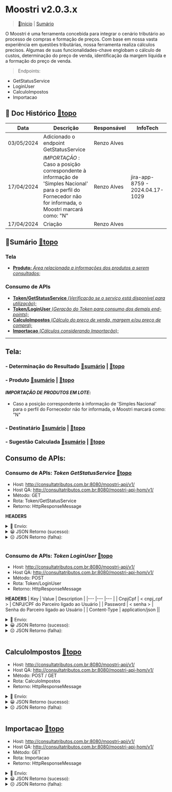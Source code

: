 # <div id="doc-moostri">Moostri v2.0.3.x</div>
> [🔗Início](../README.md#portal-imendes) | 
> [Sumário](#doc-moostri-sumario)

O Moostri é uma ferramenta concebida para integrar o cenário tributário ao processo de compras e formação de preços. Com base em nossa vasta experiência em questões tributárias, nossa ferramenta realiza cálculos precisos. Algumas de suas funcionalidades-chave englobam o cálculo de custos, determinação do preço de venda, identificação da margem líquida e a formação do preço de venda.

> Endpoints:

- GetStatusService <br>
- LoginUser <br>
- CalculoImpostos <br>
- Importacao 

## <div id="doc-moostri-historico">📅 Doc Histórico [🔼topo](#doc-moostri)</div>
| Data | Descrição | Responsável | InfoTech |
| --- |--- |--- |--- |
| 03/05/2024 | Adicionado o endpoint GetStatusService | Renzo Alves | |
| 17/04/2024 | _IMPORTAÇÃO_ : Caso a posição correspondente à informação de 'Simples Nacional' para o perfil do Fornecedor não for informada, o Moostri marcará como: "N" | Renzo Alves | jira-app-8759 - 2024.04.17-1029 |
| 17/04/2024 | Criação | Renzo Alves | |


## <div id="doc-moostri-sumario">📝Sumário [🔼topo](#doc-moostri)</div>
### Tela
- <a href="#doc-moostri-area-produto">**Produto:** _Área relacionada a informações dos produtos a serem consultados_;</a>

### Consumo de APIs
- <a href="#m2-token-get-status-service">**Token/GetStatusService** (_Verificação se o serviço está disponível para utilização_);</a>
- <a href="#m2-token-login-user">**Token/LoginUser** (_Geração do Token para consumo dos demais end-points_);</a>
- <a href="#m2-calculo-impostos">**CalculoImpostos** (_Cálculo do preço de venda, margem e/ou preço de compra_);</a>
- <a href="#m2-importacao">**Importacao** (_Cálculos considerando Importação_);</a>
<hr>




## Tela:
### <div id="doc-moostri-area-determinacao-do-resultado"> - Determinação do Resultado [🔼sumário](#doc-moostri-sumario) | [🔼topo](#doc-moostri)</div>

### <div id="doc-moostri-area-produto"> - Produto [🔼sumário](#doc-moostri-sumario) | [🔼topo](#doc-moostri)</div>

#### _IMPORTAÇÃO DE PRODUTOS EM LOTE_:
- Caso a posição correspondente à informação de 'Simples Nacional' para o perfil do Fornecedor não for informada, o Moostri marcará como: "N"

### <div id="doc-moostri-area-destinatario"> - Destinatário [🔼sumário](#doc-moostri-sumario) | [🔼topo](#doc-moostri)</div>

### <div id="doc-moostri-area-sugestao-calculada"> - Sugestão Calculada [🔼sumário](#doc-moostri-sumario) | [🔼topo](#doc-moostri)</div>





## Consumo de APIs:
### <div id="m2-token-get-status-service"> Consumo de APIs: _Token GetStatusService_ [🔼topo](#doc-moostri-sumario)</div>
- Host: http://consultatributos.com.br:8080/moostri-api/v1/
- Host QA: http://consultatributos.com.br:8080/moostri-api-hom/v1/
- Método: GET
- Rota: Token/GetStatusService
- Retorno: HttpResponseMessage

**HEADERS**

<details>
<summary>📨 Envio: </summary>
<br>

~~~json
~~~

| Campo | Alias | Tipo | Tamanho | Descrição |
|--- |--- |--- |--- |--- |


<br>
</details>

<details>
<summary>😀 JSON Retorno (sucesso): </summary>

~~~json
API Moostri operando na versão <numero_da_versao>
~~~

| Campo | Alias | Tipo | Tamanho | Descrição |
|--- |--- |--- |--- |--- |

</details>

<details>
<summary>☹️ JSON Retorno (falha): </summary>

### HTTP 401 Unauthorized
~~~json
~~~

### HTTP 400 Bad Request
~~~json
~~~

</details>
<br>

### <div id="m2-token-login-user"> Consumo de APIs: _Token LoginUser_ [🔼topo](#doc-moostri-sumario)</div>
- Host: http://consultatributos.com.br:8080/moostri-api/v1/
- Host QA: http://consultatributos.com.br:8080/moostri-api-hom/v1/
- Método: POST
- Rota: Token/LoginUser
- Retorno: HttpResponseMessage

**HEADERS**
| Key | Value | Description |
|--- |--- |--- |
| CnpjCpf | < cnpj_cpf > | CNPJ/CPF do Parceiro ligado ao Usuário |
| Password | < senha > | Senha do Parceiro ligado ao Usuário |
| Content-Type | application/json ||

<details>
<summary>📨 Envio: </summary>
<br>

~~~json
{
    "cnpjCpf": "29707440820014",
    "password": "imdstestes"
}
~~~

| Campo | Alias | Tipo | Tamanho | Descrição |
|--- |--- |--- |--- |--- |
| CNPJ/CPF			| cnpjCpf	| String  	| 11-14 | CNPJ/CPF do Parceiro do Usuário. |
| Senha de acesso   | password  | String    | 1-n	| Senha de acesso do Parceiro ligado ao Usuário. |

<br>
</details>

<details>
<summary>😀 JSON Retorno (sucesso): </summary>

~~~json
{
    "token": "eyJhbGciOiJIUzI1NiIsInR5cCI6IkpXVCJ9 (...)",
    "expiration": "2024-02-21T11:29:31.9987434-03:00"                   
}
~~~

| Campo | Alias | Tipo | Tamanho | Descrição |
|--- |--- |--- |--- |--- |
| Token 	| token 	    | String  	| n     | Token de acesso para demais consumos dessa API |
| Expiração | expiration    | String    | 33    | Momento de expiração do Token de acesso gerado |


</details>

<details>
<summary>☹️ JSON Retorno (falha): </summary>

### HTTP 401 Unauthorized
~~~json
""
~~~

### HTTP 400 Bad Request
~~~json
{
    "type": "https://tools.ietf.org/html/rfc7231#section-6.5.1",
    "title": "One or more validation errors occurred.",
    "status": 400,
    "traceId": "00-bacce469fdfd729b91de38900c9631fe-34c4989f82441192-00",
    "errors": {
        "": [
            "A non-empty request body is required."
        ],
        "importacaoEnvio": [
            "The importacaoEnvio field is required."
        ]
    }
}
~~~

</details>
<br>


## <div id="m2-calculo-impostos">CalculoImpostos  [🔼topo](#doc-moostri-sumario)</div>
- Host: http://consultatributos.com.br:8080/moostri-api/v1/
- Host QA: http://consultatributos.com.br:8080/moostri-api-hom/v1/
- Método: POST / GET
- Rota: CalculoImpostos
- Retorno: HttpResponseMessage

<details>
<summary>📨 Envio: </summary>
<br>

**AUTHORIZATION**
| Key | Value | Description |
|--- |--- |--- |
| Type | Bearer Token | Modelo de autenticação usada |
| Token | < token > | Token de acesso fornecido no retorno do método Token/LoginUser |

**HEADERS**
| Key | Value | Description |
|--- |--- |--- |
| login | < cnpj_cpf > | CNPJ/CPF do Parceiro ligado ao Usuário |
| senha | < senha > | Senha do Parceiro ligado ao Usuário |
| Content-Type | application/json |

**JSON DE ENVIO**
~~~json
{
    "perfil": [
        {
            "perfilId": 4398,
            "usuarioId": 2863,
            "cnpj": "10353098000114",
            "regimeImposto": 0,
            "tipoCnae": "GERAL",
            "cnae": "",
            "recBruta": "0.00",
            "uf": "GO",
            "cfop": "",
            "dtUltRec": "15/02/2024",
            "regimeEspecial": "",
            "substICMS": "N"
        }
    ],
    "destinatarios": [
        {
            "destId": 62,
            "usuarioId": 2863,
            "perfil": 3,
            "ufDest": "SP",
            "finalidade": 0,
            "tipoOperacao": 0,
            "simplesNacional": false,
            "margem": 10,
            "frete": 0,
            "comissao": 0,
            "outrasDespesas": 0
        }
    ],
    "produtos": [
        {
            "cabecalhoProduto": {
                "origemProduto": 0,
                "tipoOperacao": 1,
                "perfilFornecedor": 0,
                "caracteristicaTributariaDestinatario": 7,
                "determinacaoResultado": 0,
                "autoCalc": true,
                "usuarioID": 2,
                "precoLiquidoPretendido": 0,
                "precoCompra": "5.00",
                "precoVenda": "0.00",
                "custoBaseInformado": "0.00",
                "margemLucroDesejada": "15.00",
                "percentualFrete": "0.00",
                "comissao": "0.00",
                "outrasDespesas": "0.00",
                "produtoEan": "07892970030421",
                "produtoCodImendes": "",
                "produtoCodInterno": "",
                "producaoPropria": "N",
                "ufFornecedor": "MG",
                "ufDestinatario": "SP",
                "descricao": "FRALDA"
            }
        }
    ]
}
~~~

**Entidade "perfil" (lista de)**
| Campo | Alias | Tipo | Tamanho | Descrição |
|--- |--- |--- |--- |--- |
| ID do Perfil              | perfilId          | Int     | n    | Código ID do Perfil |
| ID do Usuário             | usuarioId         | Int     | n    | Código ID do Usuário logado |
| CNPJ                      | cnpj              | String  | 14   | CNPJ do Usuário |
| Regime Tributário         | regimeImposto     | Int     | 1    | Regime tributário: 0=Geral; 1=Simples Nacional; 2=Lucro Real; 3=Lucro Presumido |
| Tipo CNAE	(Atividade)     | typeCnae          | String  | n    | Atividade (CNAE): 'GERAL', 'CONSTRUCAO', 'FARMA', 'ATACADO', 'VAREJO' ou 'INDUSTRIA' |
| Receita Bruta             | receitaBruta      | Decimal | 1-14 | Valor da Receita Bruta nos últimos 12 meses. Deve ser informado se 'regimeImposto'=1 |
| UF						| uf                | String  | 2	 | Sigla UF |
| CFOP                      | cfop 		        | String  | 4	 | CFOP para a consulta. Padrão: "5102" | 
| Data última atualização   | dtUltRec 		    | String  | 10   | Data da última atualização da Receita Bruta | 
| Regime Especial           | regimeEspecial    | String  | n    | [opcional] Informe um Regime Especial ao qual o CNPJ está inserido. Consultar IMendes para lista válida. | 
| Substituto de ICMS        | substICMS         | String  | 1    | Cliente Substituto de ICMS: S=Sim, N=Não. | 

**Entidade "destinatarios" (lista de)**
| Campo | Alias | Tipo | Tamanho | Descrição |
|--- |--- |--- |--- |--- |
| ID do Destinatario        | destId                | Int     | n    | Código ID do Destinatário |
| ID do Usuário             | usuarioId             | Int     | n    | Código ID do Usuário logado |
| Característica Tributária | perfil                | Int     | 1	 | 0=Industrial, 1=Distribuidor, 2=Atacadista, 3=Varejista, 4=Produtor Rural Pessoa Jurídica, 5=Produtor Rural Pessoa Física, 6=Pessoa Jurídica não contribuinte de ICMS, 7=Pessoa Física não contribuinte de ICMS |
| UF						| ufDest			    | String  | 2	 | Sigla UF do Destinatário da operação |
| Finalidade    			| finalidade            | Int     | 1	 | Finalidade da Operação: 0=Revenda, 1=Insumo, 2= Uso e Consumo ou Ativo Imobilizado |
| Tipo da operação     		| tipoOperacao          | Int     | 1	 | Tipo de Operação: 0=Tranferência; 1=Venda; 2=Compra |
| Simples Nacional      	| simplesNacional       | Bool    | n	 | Informa se o Destinatário pertence ao Regime Tributário Simples Nacional |
| Substituto de ICMS        | substICMS             | String  | 1    | Destinatário Substituto de ICMS: S=Sim, N=Não. | 
| Simples Nacional      	| simplesNacional       | Bool    | - 	 | Informa se o Destinatário pertence ao Regime Tributário Simples Nacional |
| Perc. Margem              | margem                | Decimal | 6,4  | Percentual para Margem de Lucro desejada |
| Perc. Frete               | frete                 | Decimal | 6,4  | Percentual de Frete |
| Perc. Comissão            | comissao              | Decimal | 6,4  | Percentual de Comissão |
| Perc. de Outras Despesas  | outrasDespesas        | Decimal | 6,4  | Percentual para Outras Despesas |


**Entidade "produtos" (lista de "cabecalhoProduto")** <br>
**Entidade "cabecalhoProduto"**

| Campo | Alias | Tipo | Tamanho | Descrição |
|--- |--- |--- |--- |--- |
| Origem da Mercadoria   			| origemProduto 			| Int 	    | 1	    | 0=Nacional, exceto as indicadas nos códigos 3 a 5, <br>1=Estrangeira - Importação direta, exceto a indicada no código 6', <br>2=Estrangeira - Adquirida no mercado interno, exceto a indicada no código 7', <br>3=Nacional, mercadoria ou bem com Conteúdo de Importação superior a 40%', <br>4=Nacional, conforme Decreto-Lei nº 288/1967 , e as Leis nºs 8.248/1991, 8.387/1991, 10.176/2001 e 11.484/2007', <br>5=Nacional, mercadoria ou bem com Conteúdo de Importação inferior ou igual a 40%', <br>6=Estrangeira - Importação direta, sem similar nacional, constante em lista de Resolução Camex e gás natural', <br>7=Estrangeira - Adquirida no mercado interno, sem similar nacional, constante em lista de Resolução Camex e gás natural', <br>8=Nacional - Mercadoria ou bem com Conteúdo de Importação superior a 70% (setenta por cento)' |
| Tipo de Operação 		    		| tipoOperacao		        | Int 	    | 1	    | 0=Venda para Consumidor Final;  <br>1=Venda para Consumidor Final Não Contribuinte;  <br>2=Venda para Revenda;  <br>3=Venda para utilização em processo de Industrialização. |
| Perfil do Fornecedor              | perfilFornecedor          | Int       | 1	    | 0=Normal;  <br>1=Atacado/Distribuidor;  <br>2=Indústria ou Equiparado;  <br>3=ME (Simples Nacional); 9=Outros. |
| UF do Fornecedor 	        		| ufFornecedor              | String 	| 2     | UF do Fornecedor |
| Caracteristica Tributaria do Destinatário | caracteristicaTributariaDestinatario  | Int	    | 1	    | 0=Industrial;  <br>1=Distribuidor;  <br>2=Atacadista;  <br>3=Varejista;  <br>4=Produtor Rural Pessoa Jurídica;  <br>5=Produtor Rural Pessoa Física;  <br>6=Pessoa Jurídica Não Contribuinte do ICMS;  <br>7=Pessoa Física Não Contribuinte do ICMS; |
| Determinacao do Resultado		    | determinacaoResultado     | Int       | 1	    | 0=Preço de Venda; <br>1=Valor de Compra; <br>2=Margem de Lucro. |
| Cálculo Automatizado              | autoCalc                  | Bool      | -	    | Autocalcular: <br>TRUE = Sistema calcula automaticamento o Custo Base; <br>FALSE = Usuário informa Custo Base por input |
| ID do Usuário                     | usuarioId                 | Int       | n     | Código ID do Usuário logado |
| Preço Líquido Pretendido          | precoLiquidoPretendido    | Decimal   | 12,4  | Preço Líquido Pretendido |
| Preço de Compra	    			| precoCompra 		        | Decimal 	| 12,4  | Preço de Compra | 
| Preço de Venda                    | precoVenda  		        | Decimal 	| 12,4  | Preço de Venda | 
| Custo Base informado              | custoBaseInformado        | Decimal 	| 12,4  | Valor do Custo Base quando informado pelo usuário | 
| Margem de Lucro desejada          | margemLucroDesejada       | Decimal 	| 6,4   | Margem de Lucro desejada pelo usuário <br> _Será substiruído pela informação vinda do Destinatário_ |
| Percentual para Frete             | percentualFrete           | Decimal	| 6,4   | Percentual para Frete <br> _Será substiruído pela informação vinda do Destinatário_ |
| Percentual para Comissão          | comissao			        | Decimal	| 6,4   | Percentual para Comissão <br> _Será substiruído pela informação vinda do Destinatário_ |
| Percentual para Outras despesas   | outrasDespesas	        | Decimal	| 6,4   | Percentual para Outras Despesas <br> _Será substiruído pela informação vinda do Destinatário_ |
| Código Interno		    		| produtoCodInterno		    | String	| 1-50  | Código Interno do produto na base do usuário. (Requer Intergração com APIs de Saneamento) |
| Código EAN (Barras) do Produto    | produtoEan 			    | String 	| 8-14  | Código do produto. Para código EAN, use os tamanhos: 8, 12, 13 ou 14 |
| Código do Produto na IMendes      | produtoCodImendes         | String 	| 1-50  | Código IMendes (Somente números) |
| Produção Própria 		         	| producaoPropria		    | String	| 1	    | Produto de produção própria pelo usuário: S=Sim, N=Não |
| UF do Destinatário                | ufDestinatario            | String 	| 2     | UF do Fornecedor  <br> _Será substiruído pela informação vinda do Destinatário_ |
| Descrição do Produto              | descricao                 | String	| 1-100 | Descrição do Produto. |

<br>
</details>

<details>
<summary>😀 JSON Retorno (sucesso): </summary>

### HTTP 200 OK

~~~json
{
    "demonstrativos":
    [{
            "codInterno": "N",
            "codProduto": "07892970030421",
            "descricao": "FRALDA",
            "ufDest": "SP",
            "perfilId": "4398",
            "destId": "62",
            "determinacao": "0",
            "valor": {
                "valorTotalNF": 5.410096,
                "ipi": 0.000000,
                "icmsStOpeSubsequente": 0.000000,
                "icmsStDifal": 0.000000,
                "receitaBruta": 5.410096,
                "pisCofins": 0.000000,
                "pis": 0.000000,
                "pisExcluidoIcms": 0.000000,
                "cofins": 0.000000,
                "cofinsExcluidoIcms": 0.000000,
                "icmsOpePropria": -0.649212,
                "icmsDifalNaoContribuinte": 0.000000,
                "das": 0.000000,
                "receitaLiquida": 4.760884,
                "cmvCpv": -4.219875,
                "lucroBruto": 0.541009,
                "frete": 0.000000,
                "comissao": 0.000000,
                "outrasDespesas": 0.000000,
                "freteComissaoOutrasDespesas": 0.000000,
                "lucroLiquido": 0.541009
            },
            "percentual": {
                "valorTotalNF": 0.00,
                "ipi": 0.00,
                "icmsStOpeSubsequente": 0.00,
                "icmsStDifal": 0.00,
                "receitaBruta": 100.00,
                "pisCofins": 0.00,
                "pis": 0.00,
                "pisExcluidoIcms": 0.00,
                "cofins": 0.00,
                "cofinsExcluidoIcms": 0.00,
                "icmsOpePropria": -12.00,
                "icmsDifalNaoContribuinte": 0.00,
                "das": 0.00,
                "receitaLiquida": 88.00,
                "cmvCpv": -78.00,
                "lucroBruto": 10.00,
                "frete": 0.00,
                "comissao": 0.00,
                "outrasDespesas": 0.00,
                "freteComissaoOutrasDespesas": 0.00,
                "lucroLiquido": 10.00
            },
            "custo": {
                "valorDoProdutoNaCompra": 5.000000,
                "ipi": 0.000000,
                "icmsSt": 0.000000,
                "icms": -0.350000,
                "pis": -0.076725,
                "cofins": -0.353400,
                "custo": 4.219875
            },
            "retorno": "OK",
            "mensagem": "CALCULOS EXECUTADOS COM SUCESSO!",
            "spotlight": 5.410096
        }
    ],
    "retorno": "OK",
    "mensagem": "",
    "versaoApi": "1.2.0.0"
}
~~~

</details>

<details>
<summary>☹️ JSON Retorno (falha): </summary>

### HTTP 401 Unauthorized

~~~json
""
~~~

### HTTP 400 Bad Request

~~~json
{
    "type": "https://tools.ietf.org/html/rfc7231#section-6.5.1",
    "title": "One or more validation errors occurred.",
    "status": 400,
    "traceId": "00-7d606ed39075dcda7c7835930d9dd718-51785ec50ed63fc6-00",
    "errors": {
        "Produtos": [
            "The Produtos field is required."
        ]
    }
}
~~~

</details>
<br>

## <div id="m2-importacao">Importacao [🔼topo](#doc-moostri-sumario)</div>
- Host: http://consultatributos.com.br:8080/moostri-api/v1/
- Host QA: http://consultatributos.com.br:8080/moostri-api-hom/v1/
- Método: GET
- Rota: Importacao
- Retorno: HttpResponseMessage

<details>
<summary>📨 Envio: </summary>
<br>

**AUTHORIZATION**
| Key | Value | Description |
|--- |--- |--- |
| Type | Bearer Token | Modelo de autenticação usada |
| Token | < token > | Token de acesso fornecido no retorno do método Token/LoginUser |

**HEADERS**
| Key | Value | Description |
|--- |--- |--- |
| login | < cnpj_cpf > | CNPJ/CPF do Parceiro ligado ao Usuário |
| senha | < senha > | Senha do Parceiro ligado ao Usuário |
| Content-Type | application/json |

**JSON DE ENVIO**
~~~json
{
    "frete": 2,
    "seguro": 3,
    "valorProduto": 100,
    "capatazia": 50,
    "taxaSiscomex": 0,
    "outrasDespesas": 0,
    "despesasOperacionais": 0,
    "icms": 10,
    "iva": 100,
    "ipi": 5,
    "codInterno": "N",
    "codigo": "07892970030421",
    "descricao": "ANAN NANOANA OA ONA",
    "ncm": "",
    "cstPisCofins": "01",
    "ufDesembaraco": "SP",
    "pisCofinsRecup": true,
    "ipiRecup": true,
    "icmsRecup": true
}
~~~

| Campo | Alias | Tipo | Tamanho | Descrição |
|--- |--- |--- |--- |--- |
| Valor do Frete                    | frete                 | Decimal   | 12,4  | Valor do Frete |
| Valor do Seguro                   | seguro                | Decimal   | 12,4  | Valor do Seguro |
| Valor do Produto                  | valorProduto          | Decimal   | 12,4  | Valor do Produto |
| Valor do Capatazia                | capatazia             | Decimal   | 12,4  | Valor do Capatazia |
| Valor do da Taxa Siscomex         | taxaSiscomex          | Decimal   | 12,4  | Valor do da Taxa Siscomex |
| Valor do Outras Despesas          | outrasDespesas        | Decimal   | 12,4  | Valor do Outras Despesas |
| Valor do Despesas Operacionais    | despesasOperacionais  | Decimal   | 12,4  | Valor do Despesas Operacionais |
| Percentual de ICMS                | icms                  | Decimal   | 6,4   | Percentual de ICMS |
| Percentual de IVA                 | iva                   | Decimal   | 6,4   | Percentual de IVA |
| Percentual de IPI                 | ipi                   | Decimal   | 6,4   | Percentual de IPI  |
| Código Interno		    		| produtoCodInterno		| String    | 1     | S=Sim, N=Não. Define se 'codigo' deverá ser tratado como uma código de barras EAN ou como um código interno do produto na base do usuário. (Se "S", requer Intergração com APIs de Saneamento). |
| Código do Produto                 | codigo                | String 	| 8-14  | Código do produto. Para código EAN, use os tamanhos: 8, 12, 13 ou 14 |
| Descrição do Produto              | descricao             | String	| 1-100 | Descrição do Produto. |
| Código NCM 		    		    | ncm 		            | String	| 0-8 | [Opcional] Código NCM do Produto |
| Código CST de PIS/CONFIS de Entrada 		    		    | ncm 		    | String	| 0-8 | Código CST de PIS/CONFIS de Entrada |
| UF do local do Desembaraço        | ufDesembaraco 		| String	| 2     | UF do local do Desembaraço. Seu valor Padrão é a mesma UF do Usuário. |
| Pis/Cofins Recuperável*           | pisCofinsRecup        | Bool      | -	    | TRUE=Informa que o Cliente será beneficiado com créditos de Pis/Cofins. FALSE=Não recupera créditos. |
| ICMS Recuperável*                 | icmsRecup             | Bool      | -	    | TRUE=Informa que o Cliente será beneficiado com créditos de ICMS. FALSE=Não recupera créditos. |
| IPI Recuperável*                  | ipiRecup              | Bool      | -	    | TRUE=Informa que o Cliente será beneficiado com créditos de IPI. FALSE=Não recupera créditos. |

(*)**Nota:** <br> _É de responsabilidade do cliente informar se é ou não beneficiário desse recurso._ 

<br>
</details>

<details>
<summary>😀 JSON Retorno (sucesso): </summary>

### HTTP 200 OK

~~~json
{
    "codInterno": "",
    "codigo": "",
    "descricao": "",
    "valorAduaneiro": 0,
    "aliqII": 0,
    "aliqIPI": 0,
    "aliqPIS": 0,
    "aliqCOFINS": 0,
    "aliqICMS": 0,
    "aliqIVA": 0,
    "valorII": 0,
    "valorIPI": 0,
    "valorPIS": 0,
    "valorCOFINS": 0,
    "valorICMS": 0,
    "valorICMS_ST": 0,
    "totalMercadoria": 0,
    "frete": 0,
    "seguro": 0,
    "tributos": 0,
    "custoTotal": 0,
    "capatazia": 0,
    "taxaSiscomex": 0,
    "outrasDespesas": 0,
    "despesasOperacionais": 0,
    "retorno": "OK",
    "mensagem": "",
    "versaoApi": "1.2.0.0"
}
~~~

</details>

<details>
<summary>☹️ JSON Retorno (falha): </summary>

### HTTP 401 Unauthorized

~~~json
""
~~~

### HTTP 400 Bad Request

~~~json
{
    "type": "https://tools.ietf.org/html/rfc7231#section-6.5.1",
    "title": "One or more validation errors occurred.",
    "status": 400,
    "traceId": "00-bacce469fdfd729b91de38900c9631fe-34c4989f82441192-00",
    "errors": {
        "": [
            "A non-empty request body is required."
        ],
        "importacaoEnvio": [
            "The importacaoEnvio field is required."
        ]
    }
}
~~~

</details>
<br>
